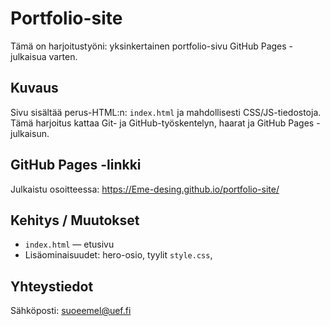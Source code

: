 
# Portfolio-site

Tämä on harjoitustyöni: yksinkertainen portfolio-sivu GitHub Pages -julkaisua varten.

## Kuvaus
Sivu sisältää perus-HTML:n: `index.html` ja mahdollisesti CSS/JS-tiedostoja. Tämä harjoitus kattaa Git- ja GitHub-työskentelyn, haarat ja GitHub Pages -julkaisun.

## GitHub Pages -linkki
Julkaistu osoitteessa:
https://Eme-desing.github.io/portfolio-site/



## Kehitys / Muutokset
- `index.html` — etusivu
- Lisäominaisuudet: hero-osio, tyylit `style.css`,

## Yhteystiedot
Sähköposti: suoeemel@uef.fi
